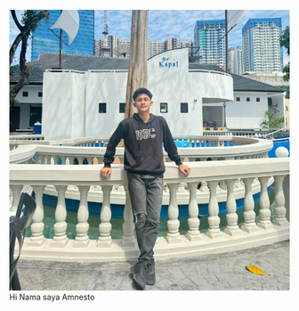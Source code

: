 ![logo](https://github.com/Neztho05/Neztho05/blob/main/IMG-20240611-WA0049_1.jpg)
Hi Nama saya Amnesto 

